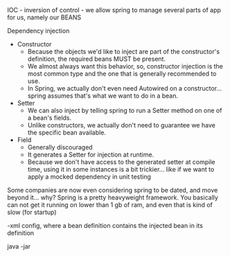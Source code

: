 IOC - inversion of control - we allow spring to manage several
parts of app for us, namely our BEANS

Dependency injection
- Constructor
  - Because the objects we'd like to inject are part of the constructor's definition, the required beans MUST be present.
  - We almost always want this behavior, so, constructor injection is the most common type and the one that is generally recommended to use.
  - In Spring, we actually don't even need Autowired on a constructor... spring assumes that's what we want to do in a bean.
- Setter
  - We can also inject by telling spring to run a Setter method on one of a bean's fields.
  - Unlike constructors, we actually don't need to guarantee we have the specific bean available.
- Field
  - Generally discouraged
  - It generates a Setter for injection at runtime.
  - Because we don't have access to the generated setter at compile time, using it in some instances is a bit trickier... like if we want to apply a mocked dependency in unit testing

Some companies are now even considering spring to be dated, and move beyond it... why? Spring is a pretty heavyweight framework. You basically can not get it running on lower than 1 gb of ram, and even that is kind of slow (for startup)

-xml config, where a bean definition contains the injected bean in its definition

java -jar